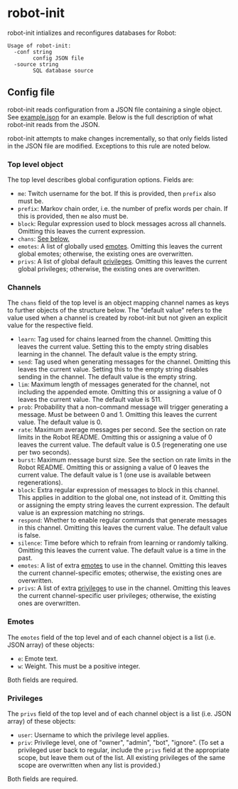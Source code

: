 # robot-init

robot-init intializes and reconfigures databases for Robot:
```
Usage of robot-init:
  -conf string
        config JSON file
  -source string
        SQL database source
```

## Config file

robot-init reads configuration from a JSON file containing a single object. See [example.json](example.json) for an example. Below is the full description of what robot-init reads from the JSON.

robot-init attempts to make changes incrementally, so that only fields listed in the JSON file are modified. Exceptions to this rule are noted below.

### Top level object

The top level describes global configuration options. Fields are:

- `me`: Twitch username for the bot. If this is provided, then `prefix` also must be.
- `prefix`: Markov chain order, i.e. the number of prefix words per chain. If this is provided, then `me` also must be.
- `block`: Regular expression used to block messages across all channels. Omitting this leaves the current expression.
- `chans`: [See below.](#channels)
- `emotes`: A list of globally used [emotes](#emotes). Omitting this leaves the current global emotes; otherwise, the existing ones are overwritten.
- `privs`: A list of global default [privileges](#privileges). Omitting this leaves the current global privileges; otherwise, the existing ones are overwritten.

### Channels

The `chans` field of the top level is an object mapping channel names as keys to further objects of the structure below. The "default value" refers to the value used when a channel is created by robot-init but not given an explicit value for the respective field.

- `learn`: Tag used for chains learned from the channel. Omitting this leaves the current value. Setting this to the empty string disables learning in the channel. The default value is the empty string.
- `send`: Tag used when generating messages for the channel. Omitting this leaves the current value. Setting this to the empty string disables sending in the channel. The default value is the empty string.
- `lim`: Maximum length of messages generated for the channel, not including the appended emote. Omitting this or assigning a value of 0 leaves the current value. The default value is 511.
- `prob`: Probability that a non-command message will trigger generating a message. Must be between 0 and 1. Omitting this leaves the current value. The default value is 0.
- `rate`: Maximum average messages per second. See the section on rate limits in the Robot README. Omitting this or assigning a value of 0 leaves the current value. The default value is 0.5 (regenerating one use per two seconds).
- `burst`: Maximum message burst size. See the section on rate limits in the Robot README. Omitting this or assigning a value of 0 leaves the current value. The default value is 1 (one use is available between regenerations).
- `block`: Extra regular expression of messages to block in this channel. This applies in addition to the global one, not instead of it. Omitting this or assigning the empty string leaves the current expression. The default value is an expression matching no strings.
- `respond`: Whether to enable regular commands that generate messages in this channel. Omitting this leaves the current value. The default value is false.
- `silence`: Time before which to refrain from learning or randomly talking. Omitting this leaves the current value. The default value is a time in the past.
- `emotes`: A list of extra [emotes](#emotes) to use in the channel. Omitting this leaves the current channel-specific emotes; otherwise, the existing ones are overwritten.
- `privs`: A list of extra [privileges](#privileges) to use in the channel. Omitting this leaves the current channel-specific user privileges; otherwise, the existing ones are overwritten.

### Emotes

The `emotes` field of the top level and of each channel object is a list (i.e. JSON array) of these objects:

- `e`: Emote text.
- `w`: Weight. This must be a positive integer.

Both fields are required.

### Privileges

The `privs` field of the top level and of each channel object is a list (i.e. JSON array) of these objects:

- `user`: Username to which the privilege level applies.
- `priv`: Privilege level, one of "owner", "admin", "bot", "ignore". (To set a privileged user back to regular, include the `privs` field at the appropriate scope, but leave them out of the list. All existing privileges of the same scope are overwritten when any list is provided.)

Both fields are required.
